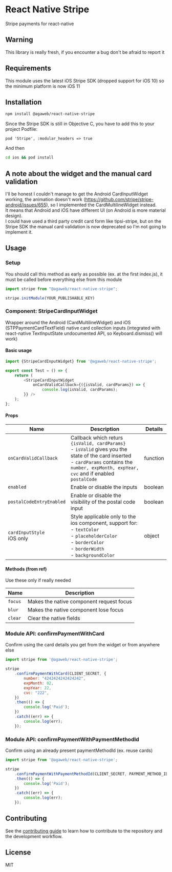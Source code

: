 # React Native Stripe

Stripe payments for react-native

## Warning

This library is really fresh, if you encounter a bug don't be afraid to report it

## Requirements

This module uses the latest iOS Stripe SDK (dropped support for iOS 10) so the minimum platform is now iOS 11

## Installation

```sh
npm install @agaweb/react-native-stripe
```

Since the Stripe SDK is still in Objective C, you have to add this to your project Podfile:

```
pod 'Stripe', :modular_headers => true
```

And then

```sh
cd ios && pod install
```

## A note about the widget and the manual card validation

I'll be honest I couldn't manage to get the Android CardInputWidget working, the animation doesn't work (https://github.com/stripe/stripe-android/issues/655), so I implemented the CardMultilineWidget instead. <br>
It means that Android and iOS have different UI (on Android is more material design). <br>
I could have used a third party credit card form like tipsi-stripe, but on the Stripe SDK the manual card validation is now deprecated so I'm not going to implement it.

## Usage

### Setup

You should call this method as early as possible (ex. at the first index.js), it must be called before everything else from this module

```js
import stripe from "@agaweb/react-native-stripe";

stripe.initModule(YOUR_PUBLISHABLE_KEY)
```

### Component: StripeCardInputWidget

Wrapper around the Android (CardMultilineWidget) and iOS (STPPaymentCardTextField) native card collection inputs (integrated with react-native TextInputState undocumented API, so Keyboard.dismiss() will work)

#### Basic usage
```js
import {StripeCardInputWidget} from '@agaweb/react-native-stripe';

export const Test = () => {
    return (
        <StripeCardInputWidget
            onCardValidCallback={({isValid, cardParams}) => {
                console.log(isValid, cardParams);
        }} />
    );
};
```

#### Props

| Name | Description | Details |
|-|-|-|
| `onCardValidCallback` | Callback which returs `{isValid, cardParams}` <br>- `isValid` gives you the state of the card inserted <br>- `cardParams` contains the `number, expMonth, expYear, cvc` and if enabled `postalCode` | function |
| `enabled` | Enable or disable the inputs | boolean |
| `postalCodeEntryEnabled` | Enable or disable the visibility of the postal code input | boolean |
| `cardInputStyle` <br>iOS only | Style applicable only to the ios component, support for: <br>- `textColor` <br>- `placeholderColor` <br>- `borderColor` <br>- `borderWidth` <br>- `backgroundColor` | object |

#### Methods (from ref)

Use these only if really needed

| Name | Description |
|-|-|
| `focus` | Makes the native component request focus |
| `blur` | Makes the native component lose focus |
| `clear` | Clear the native fields |

### Module API: confirmPaymentWithCard

Confirm using the card details you get from the widget or from anywhere else

```js
import stripe from '@agaweb/react-native-stripe';

stripe
    .confirmPaymentWithCard(CLIENT_SECRET, {
        number: "4242424242424242",
        expMonth: 02,
        expYear: 22,
        cvc: "222",
    })
    .then(() => {
        console.log('Paid');
    })
    .catch((err) => {
        console.log(err);
    });
```

### Module API: confirmPaymentWithPaymentMethodId

Confirm using an already present paymentMethodId (ex. reuse cards)

```js
import stripe from '@agaweb/react-native-stripe';

stripe
    .confirmPaymentWithPaymentMethodId(CLIENT_SECRET, PAYMENT_METHOD_ID)
    .then(() => {
        console.log('Paid');
    })
    .catch((err) => {
        console.log(err);
    });
```

## Contributing

See the [contributing guide](CONTRIBUTING.md) to learn how to contribute to the repository and the development workflow.

## License

MIT
